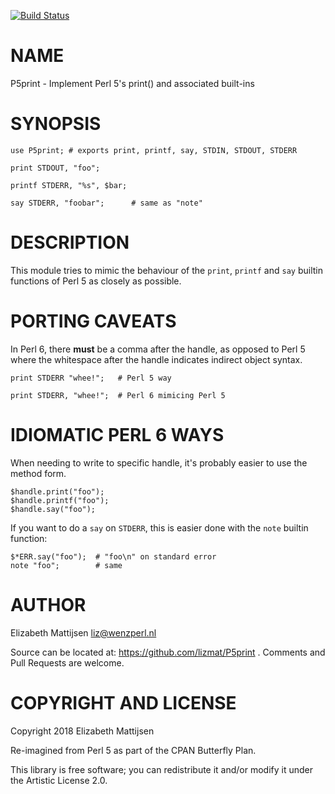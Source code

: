 [![Build Status](https://travis-ci.org/lizmat/P5print.svg?branch=master)](https://travis-ci.org/lizmat/P5print)

NAME
====

P5print - Implement Perl 5's print() and associated built-ins

SYNOPSIS
========

    use P5print; # exports print, printf, say, STDIN, STDOUT, STDERR

    print STDOUT, "foo";

    printf STDERR, "%s", $bar;

    say STDERR, "foobar";      # same as "note"

DESCRIPTION
===========

This module tries to mimic the behaviour of the `print`, `printf` and `say` builtin functions of Perl 5 as closely as possible.

PORTING CAVEATS
===============

In Perl 6, there **must** be a comma after the handle, as opposed to Perl 5 where the whitespace after the handle indicates indirect object syntax.

    print STDERR "whee!";   # Perl 5 way

    print STDERR, "whee!";  # Perl 6 mimicing Perl 5

IDIOMATIC PERL 6 WAYS
=====================

When needing to write to specific handle, it's probably easier to use the method form.

    $handle.print("foo");
    $handle.printf("foo");
    $handle.say("foo");

If you want to do a `say` on `STDERR`, this is easier done with the `note` builtin function:

    $*ERR.say("foo");  # "foo\n" on standard error
    note "foo";        # same

AUTHOR
======

Elizabeth Mattijsen <liz@wenzperl.nl>

Source can be located at: https://github.com/lizmat/P5print . Comments and Pull Requests are welcome.

COPYRIGHT AND LICENSE
=====================

Copyright 2018 Elizabeth Mattijsen

Re-imagined from Perl 5 as part of the CPAN Butterfly Plan.

This library is free software; you can redistribute it and/or modify it under the Artistic License 2.0.

